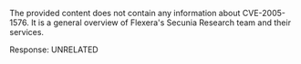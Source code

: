 The provided content does not contain any information about CVE-2005-1576. It is a general overview of Flexera's Secunia Research team and their services.

Response: UNRELATED